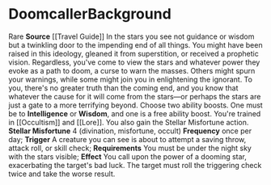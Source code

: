﻿---
ability:
- Intelligence
- Wisdom
ability_boost:
- Intelligence
- Wisdom
feat: null
id: '329'
name: Doomcaller
prerequisite: null
rarity: Rare
skill:
- '[[DATABASE/skill/Occultism|Occultism]]'
- Star [[DATABASE/skill/Lore|Lore]]
source: '[[DATABASE/source/Travel Guide|Travel Guide]]'
subcategory: general
trait:
- '[[DATABASE/trait/Rare|Rare]]'
type: Background

---
# Doomcaller<span class="item-type">Background</span>

<span class="trait-rare item-trait">Rare</span>
**Source** [[Travel Guide]]
In the stars you see not guidance or wisdom but a twinkling door to the impending end of all things. You might have been raised in this ideology, gleaned it from superstition, or received a prophetic vision. Regardless, you've come to view the stars and whatever power they evoke as a path to doom, a curse to warn the masses. Others might spurn your warnings, while some might join you in enlightening the ignorant. To you, there's no greater truth than the coming end, and you know that whatever the cause for it will come from the stars—or perhaps the stars are just a gate to a more terrifying beyond.
 Choose two ability boosts. One must be to **Intelligence** or **Wisdom**, and one is a free ability boost.
 You're trained in [[Occultism]] and [[Lore]]. You also gain the Stellar Misfortune action.
 **Stellar Misfortune** <span class="action-icon">4</span> (divination, misfortune, occult) **Frequency** once per day; **Trigger** A creature you can see is about to attempt a saving throw, attack roll, or skill check; **Requirements** You must be under the night sky with the stars visible; **Effect** You call upon the power of a dooming star, exacerbating the target's bad luck. The target must roll the triggering check twice and take the worse result.